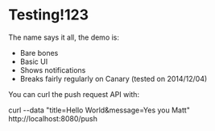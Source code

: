Testing!123
=======

The name says it all, the demo is:

- Bare bones
- Basic UI
- Shows notifications
- Breaks fairly regularly on Canary (tested on 2014/12/04)

You can curl the push request API with:

curl --data "title=Hello World&message=Yes you Matt" http://localhost:8080/push
